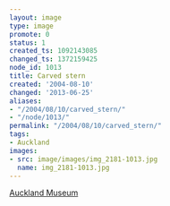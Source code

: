 ```yaml
---
layout: image
type: image
promote: 0
status: 1
created_ts: 1092143085
changed_ts: 1372159425
node_id: 1013
title: Carved stern
created: '2004-08-10'
changed: '2013-06-25'
aliases:
- "/2004/08/10/carved_stern/"
- "/node/1013/"
permalink: "/2004/08/10/carved_stern/"
tags:
- Auckland
images:
- src: image/images/img_2181-1013.jpg
  name: img_2181-1013.jpg
---
```

[Auckland Museum](http://www.aucklandmuseum.com/)
